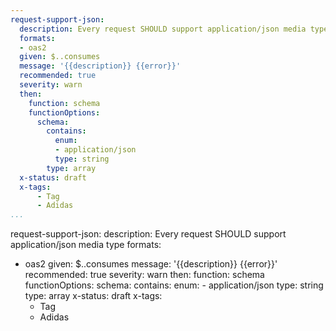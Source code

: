 ```yaml
---
request-support-json:
  description: Every request SHOULD support application/json media type
  formats:
  - oas2
  given: $..consumes
  message: '{{description}} {{error}}'
  recommended: true
  severity: warn
  then:
    function: schema
    functionOptions:
      schema:
        contains:
          enum:
          - application/json
          type: string
        type: array
  x-status: draft
  x-tags:
      - Tag    
      - Adidas
...
```

request-support-json:
  description: Every request SHOULD support application/json media type
  formats:
  - oas2
  given: $..consumes
  message: '{{description}} {{error}}'
  recommended: true
  severity: warn
  then:
    function: schema
    functionOptions:
      schema:
        contains:
          enum:
          - application/json
          type: string
        type: array
  x-status: draft
  x-tags:
      - Tag    
      - Adidas        
